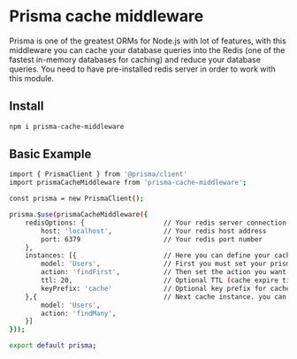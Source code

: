 # Prisma cache middleware

Prisma is one of the greatest ORMs for Node.js with lot of features, with this middleware you can cache your database queries into the Redis (one of the fastest in-memory databases for caching) and reduce your database queries. You need to have pre-installed redis server in order to work with this module.
## Install
```sh
npm i prisma-cache-middleware
```
## Basic Example
```sh
import { PrismaClient } from '@prisma/client'
import prismaCacheMiddleware from 'prisma-cache-middleware';

const prisma = new PrismaClient();

prisma.$use(prismaCacheMiddleware({
    redisOptions: {                    // Your redis server connection options (same is `ioredis` options)
        host: 'localhost',             // Your redis host address
        port: 6379                     // Your redis port number
    },
    instances: [{                      // Here you can define your cache instances (as many as you want)
        model: 'Users',                // First you must set your prisma model name
        action: 'findFirst',           // Then set the action you want to cache like `create` or `findFirst`
        ttl: 20,                       // Optional TTL (cache expire time) in seconds
        keyPrefix: 'cache'             // Optional key prefix for cached keys in redis
    },{                                // Next cache instance. you can define more
        model: 'Users',
        action: 'findMany',
    }]
}));

export default prisma;
```